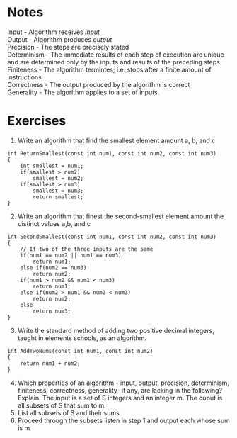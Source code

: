 # Notes
Input       - Algorithm receives *input*  
Output      - Algorithm produces *output*  
Precision   - The steps are precisely stated  
Determinism - The immediate results of each step of execution are unique and
are determined only by the inputs and results of the preceding steps  
Finiteness  - The algorithm termintes; i.e. stops after a finite amount of
instructions  
Correctness - The output produced by the algorithm is correct  
Generality  - The algorithm applies to a set of inputs.


# Exercises
1. Write an algorithm that find the smallest element amount a, b, and c
```"c++"
int ReturnSmallest(const int num1, const int num2, const int num3)
{
    int smallest = num1;
    if(smallest > num2)
        smallest = num2;
    if(smallest > num3)
        smallest = num3;
        return smallest;
}
```
2. Write an algorithm that finest the second-smallest element amount the
distinct values a,b, and c

```"c++"
int SecondSmallest(const int num1, const int num2, const int num3)
{
    // If two of the three inputs are the same
    if(num1 == num2 || num1 == num3)
        return num1;
    else if(num2 == num3)
        return num2;
    if(num1 > num2 && num1 < num3)
        return num1;
    else if(num2 > num1 && num2 < num3)
        return num2;
    else
        return num3;
}
```

3. Write the standard method of adding two positive decimal integers, taught in
elements schools, as an algorithm.
```"c++"
int AddTwoNums(const int num1, const int num2)
{
    return num1 + num2;
}
```

4. Which properties of an algorithm - input, output, precision, determinism,
finiteness, correctness, generality- if any, are lacking in the following?
Explain. The input is a set of S integers and an integer m. The ouput is all
subsets of S that sum to m.
  1. List all subsets of S and their sums
  2. Proceed through the subsets listen in step 1 and output each whose sum is m
